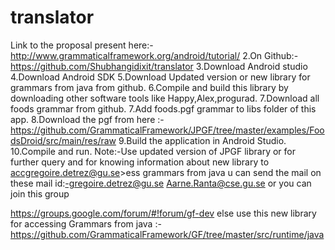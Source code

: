 # translator
Link to the proposal present here:-http://www.grammaticalframework.org/android/tutorial/
2.On Github:-https://github.com/Shubhangidixit/translator
3.Download Android studio 
4.Download Android SDK 
5.Download Updated version or new library for grammars from java   from github.
6.Compile and build this library by downloading other software tools like Happy,Alex,progurad.
7.Download all  foods grammar from github. 
7.Add foods.pgf grammar to libs folder of this app.
8.Download the pgf from here :-https://github.com/GrammaticalFramework/JPGF/tree/master/examples/FoodsDroid/src/main/res/raw
9.Build the application in Android Studio.
10.Compile and run.
 Note:-Use updated version of JPGF library 
or for further query and for knowing  information about new library to accgregoire.detrez@gu.se>ess grammars from java u can send the mail on these mail id:-gregoire.detrez@gu.se
               Aarne.Ranta@cse.gu.se
or you can join this group

https://groups.google.com/forum/#!forum/gf-dev
else 
use this  new library for accessing Grammars from java :-
https://github.com/GrammaticalFramework/GF/tree/master/src/runtime/java
